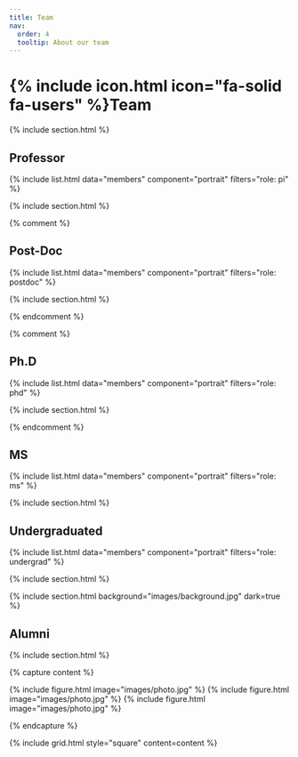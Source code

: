 ```yaml
---
title: Team
nav:
  order: 4
  tooltip: About our team
---
```


# {% include icon.html icon="fa-solid fa-users" %}Team

{% include section.html %}

## Professor

{% include list.html data="members" component="portrait" filters="role: pi" %}

{% include section.html %}

{% comment %}

 ## Post-Doc

{% include list.html data="members" component="portrait" filters="role: postdoc" %}

{% include section.html %} 

{% endcomment %}

{% comment %} 

## Ph.D
{% include list.html data="members" component="portrait" filters="role: phd" %}

{% include section.html %} 

{% endcomment %}

## MS

{% include list.html data="members" component="portrait" filters="role: ms" %}

{% include section.html %}

## Undergraduated

{% include list.html data="members" component="portrait" filters="role: undergrad" %}

{% include section.html %}


{% include section.html background="images/background.jpg" dark=true %}

## Alumni

{% include section.html %}

{% capture content %}

{% include figure.html image="images/photo.jpg" %}
{% include figure.html image="images/photo.jpg" %}
{% include figure.html image="images/photo.jpg" %}

{% endcapture %}

{% include grid.html style="square" content=content %}
